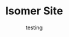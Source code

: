 ---
layout: homepage
title: Isomer Site
description: Brief site description here
image: /images/isomer-logo.svg
permalink: /
notification: Here's a notification bar you can use
sections:
  - hero:
      title: Hero title stuff
      subtitle: Hero subtitle
      background: /images/hero-banner.png
      button: Contact Us
      url: /contact-us/
      key_highlights:
        - title: Highlight ABC
          description: Important highlight A is important
          url: 'https://google.com'
        - title: Highlight B
          description: Important highlight B is equally important
          url: 'https://gmail.com'
        - title: Page A
          description: Page A is important too
          url: /privacy/
        - title: is it
          description: ''
          url: ''
        - &ref_0
          title: testing
          description: ''
          url: ''
        - *ref_0
  - resources:
      title: Media
      subtitle: Learn more about that
      button: View More
  - infobar:
      title: Infobar title
      subtitle: Subtitle
      description: About a sentence worth of description here
      button: Button text
      url: /faq/
subtitle: testing

---